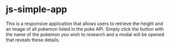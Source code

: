 # js-simple-app

This is a responsive application that allows users to retrieve the height and an image of all pokemon listed in the poke API. Simply click the button with the name of the pokemon you wish to research and a modal will be opened that reveals these details. 
